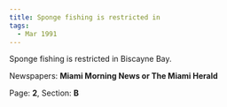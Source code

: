 ```yaml
---  
title: Sponge fishing is restricted in  
tags:  
  - Mar 1991  
---  
```

  
Sponge fishing is restricted in Biscayne Bay.  
  
Newspapers: **Miami Morning News or The Miami Herald**  
  
Page: **2**, Section: **B** 
